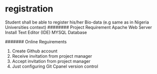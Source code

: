 # registration
Student shall be able to register his/her Bio-data (e.g same as in Nigeria Universities context)
######## Project Requirement
Apache Web Server Install
Text Editor (IDE)
MYSQL Database

####### Online Reguirements

1. Create Github account
2. Receive invitation from project manager
3. Accept invitation from project manager
4. Just configuring Git Cpanel version control
